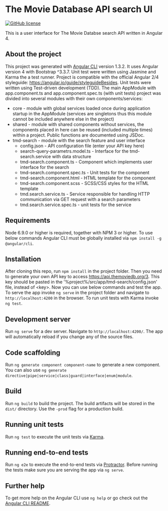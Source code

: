 # The Movie Database API search UI
[![GitHub license](https://img.shields.io/badge/license-MIT-blue.svg)](https://raw.githubusercontent.com/mar753/themoviedb-search/master/LICENSE)

This is a user interface for The Movie Databse search API written in Angular 4.

## About the project

This project was generated with [Angular CLI](https://github.com/angular/angular-cli) version 1.3.2. It uses Angular version 4 with Bootstrap ^3.3.7. Unit test were written using Jasmine and Karma the a test runner. Project is compatible with the official Angular 2/4 styleguide: https://angular.io/guide/styleguideBesides. Unit tests were written using Test-driven development (TDD). The main AppModule with app.component.ts and app.component.spec.ts (with unit tests) project was divided into several modules with their own components/services:

- core - module with global services loaded once during application startup in the AppModule (services are singletons thus this module cannot be included anywhere else in the project)
- shared - module with shared components without services, the components placed in here can be reused (included multiple times) within a project. Public functions are documented using JSDoc.
- tmd-search - module with the search feature and user interface
  - config.json - API configuration file (enter your API key here)
  - search-query-parametrs.model.ts - Interface for the tmd-search.service with data structure
  - tmd-search.component.ts - Component which implements user interface for the search
  - tmd-search.component.spec.ts - Unit tests for the component
  - tmd-search.component.html - HTML template for the component
  - tmd-search.component.scss - SCSS/CSS styles for the HTML template
  - tmd.search.service.ts - Service responsible for handling HTTP communication via GET request with a search parameters
  - tmd.search.service.spec.ts - unit tests for the service

## Requirements

Node 6.9.0 or higher is required, together with NPM 3 or higher. To use below commands Angular CLI must be globally installed via `npm install -g @angular/cli`.

## Installation

After cloning this repo, run `npm install` in the project folder. Then you need to generate your own API key to access https://api.themoviedb.org/3. This key should be pasted in the '%project%/src/app/tmd-search/config.json' file, instead of \<key>. Now you can use below commands and test the app. To serve the app invoke `ng serve` in the project folder and navigate to `http://localhost:4200` in the browser. To run unit tests with Karma invoke `ng test`.

## Development server

Run `ng serve` for a dev server. Navigate to `http://localhost:4200/`. The app will automatically reload if you change any of the source files.

## Code scaffolding

Run `ng generate component component-name` to generate a new component. You can also use `ng generate directive|pipe|service|class|guard|interface|enum|module`.

## Build

Run `ng build` to build the project. The build artifacts will be stored in the `dist/` directory. Use the `-prod` flag for a production build.

## Running unit tests

Run `ng test` to execute the unit tests via [Karma](https://karma-runner.github.io).

## Running end-to-end tests

Run `ng e2e` to execute the end-to-end tests via [Protractor](http://www.protractortest.org/).
Before running the tests make sure you are serving the app via `ng serve`.

## Further help

To get more help on the Angular CLI use `ng help` or go check out the [Angular CLI README](https://github.com/angular/angular-cli/blob/master/README.md).
